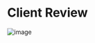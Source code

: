 # Client Review
![image](https://github.com/Debarjitmohanty/Client-Review/assets/91021174/a5b0d2e0-7dd5-4f7e-85d5-7ba8f52862a8)
